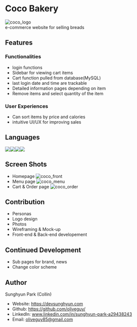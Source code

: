 # Coco Bakery
![coco_logo](https://user-images.githubusercontent.com/103153516/214009244-2027c170-d3c6-4b4b-ae9f-f695e9f09b3a.jpg)
<br>
e-commerce website for selling breads

## Features

### Functionalities
- login functions
- Sidebar for viewing cart items
- Cart function pulled from database(MySQL)
- last login date and time are trackable
- Detailed information pages depending on item
- Remove items and select quantity of the item

### User Experiences
- Can sort items by price and calories
- intuitive UI/UX for improving sales


## Languages
<div style="display:flex;">
<img src="https://img.shields.io/badge/Css-green?style=for-the-badge&logo=Css&logoColor=CC6699"/>
<img src="https://img.shields.io/badge/Javascript-yellow?style=for-the-badge&logo=Javascript&logoColor=000"/>
<img src="https://img.shields.io/badge/PHP-white?style=for-the-badge&logo=PHP&logoColor=purple"/>
<img src="https://img.shields.io/badge/MySQL-blue?style=for-the-badge&logo=MySQL&logoColor=white"/>
</div>

## Screen Shots
- Homepage
![coco_front](https://user-images.githubusercontent.com/103153516/214006209-51695e40-cb4f-436d-ad39-51016d8adbce.jpg)
- Menu page
![coco_menu](https://user-images.githubusercontent.com/103153516/214008856-ac6a3820-3367-4b0c-961b-cf8c0781317b.jpg)
- Cart & Order page
![coco_order](https://user-images.githubusercontent.com/103153516/214008566-86b1b34d-2596-429f-b2a7-f4fa01c0fb94.jpg)

## Contribution
- Personas
- Logo design
- Photos
- Wireframing & Mock-up
- Front-end & Back-end developement

## Continued Development
- Sub pages for brand, news
- Change color scheme

## Author
Sunghyun Park (Collin)
- Website: https://devsunghyun.com
- Github: https://github.com/oliveguy/
- LinkedIn: www.linkedin.com/in/sunghyun-park-a29438243
- Email: oliveguy85@gmail.com
